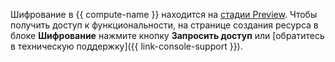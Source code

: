 Шифрование в {{ compute-name }} находится на [стадии Preview](../../overview/concepts/launch-stages.md). Чтобы получить доступ к функциональности, на странице создания ресурса в блоке **Шифрование** нажмите кнопку **Запросить доступ** или [обратитесь в техническую поддержку]({{ link-console-support }}).